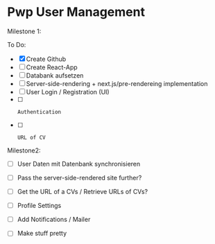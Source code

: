 # Pwp User Management

Milestone 1:

To Do:
- [x] Create Github
- [ ] Create React-App 
- [ ] Databank aufsetzen
- [ ] Server-side-rendering + next.js/pre-rendereing implementation
- [ ] User Login / Registration (UI) 
- [ ]     Authentication
- [ ]     URL of CV




Milestone2: 
- [ ] User Daten mit Datenbank synchronisieren
- [ ] Pass the server-side-rendered site further?
- [ ] Get the URL of a CVs / Retrieve URLs of CVs?
- [ ] Profile Settings
- [ ] Add Notifications / Mailer 
- [ ] Make stuff pretty



